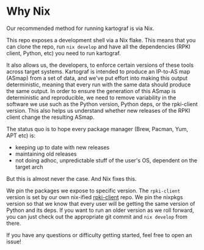 # Why Nix

Our recommended method for running kartograf is via Nix.

This repo exposes a development shell via a Nix flake. This means that you can clone the repo, run `nix develop` and have all the dependencies (RPKI client, Python, etc) you need to run kartograf.

It also allows us, the developers, to enforce certain versions of these tools across target systems.
Kartograf is intended to produce an IP-to-AS map (ASmap) from a set of data, and we've put effort into making this output deterministic, meaning that every run with the same data should produce the same output. In order to ensure the generation of this ASmap is deterministic and reproducible, we need to remove variability in the software we use such as the Python version, Python deps, or the rpki-client version. This also helps us understand whether new releases of the RPKI client change the resulting ASmap.

The status quo is to hope every package manager (Brew, Pacman, Yum, APT etc) is:
- keeping up to date with new releases
- maintaining old releases
- not doing adhoc, unpredictable stuff of the user's OS, dependent on the target arch

But this is almost never the case. And Nix fixes this.

We pin the packages we expose to specific version. The `rpki-client` version is set by our own nix-ified [rpki-client](https://github.com/fjahr/rpki-client-nix) repo. We pin the nixpkgs version so that we know that every user will be getting the same version of Python and its deps. If you want to run an older version as we roll forward, you can just check out the appropriate git commit and `nix develop` from there.

If you have any questions or difficulty getting started, feel free to open an issue!
